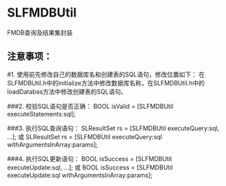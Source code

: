 SLFMDBUtil
==========

FMDB查询及结果集封装

注意事项：
----------
#1. 使用前先修改自己的数据库名和创建表的SQL语句，修改位置如下：
在SLFMDBUtil.h中的initialize方法中修改数据库名称，在SLFMDBUtil.h中的loadDatabas方法中修改创建表的SQL语句。

###2. 校验SQL语句是否正确：
   BOOL isValid = [SLFMDBUtil executeStatements:sql];

###3. 执行SQL查询语句：
    SLResultSet rs = [SLFMDBUtil executeQuery:sql, ...];
    或
    SLResultSet rs = [SLFMDBUtil executeQuery:sql withArgumentsInArray:params];

###4. 执行SQL更新语句：
   BOOL isSuccess = [SLFMDBUtil executeUpdate:sql, ...];
   或
   BOOL isSuccess = [SLFMDBUtil executeUpdate:sql withArgumentsInArray:params];
